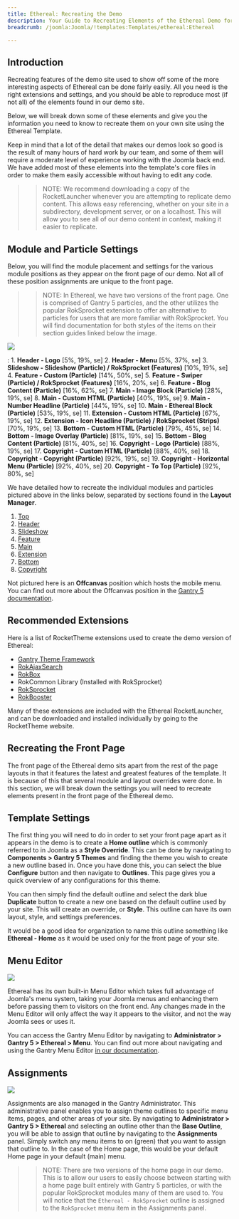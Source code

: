 ```yaml
---
title: Ethereal: Recreating the Demo
description: Your Guide to Recreating Elements of the Ethereal Demo for Joomla
breadcrumb: /joomla:Joomla/!templates:Templates/ethereal:Ethereal

---
```


Introduction
-----

Recreating features of the demo site used to show off some of the more interesting aspects of Ethereal can be done fairly easily. All you need is the right extensions and settings, and you should be able to reproduce most (if not all) of the elements found in our demo site.

Below, we will break down some of these elements and give you the information you need to know to recreate them on your own site using the Ethereal Template.

Keep in mind that a lot of the detail that makes our demos look so good is the result of many hours of hard work by our team, and some of them will require a moderate level of experience working with the Joomla back end. We have added most of these elements into the template's core files in order to make them easily accessible without having to edit any code.

>> NOTE: We recommend downloading a copy of the RocketLauncher whenever you are attempting to replicate demo content. This allows easy referencing, whether on your site in a subdirectory, development server, or on a localhost. This will allow you to see all of our demo content in context, making it easier to replicate.

Module and Particle Settings
-----

Below, you will find the module placement and settings for the various module positions as they appear on the front page of our demo. Not all of these position assignments are unique to the front page.

>> NOTE: In Ethereal, we have two versions of the front page. One is comprised of Gantry 5 particles, and the other utilizes the popular RokSprocket extension to offer an alternative to particles for users that are more familiar with RokSprocket. You will find documentation for both styles of the items on their section guides linked below the image.

![](assets/ethereal2.jpeg)

:   1. **Header - Logo** [5%, 19%, se]
    2. **Header - Menu** [5%, 37%, se]
    3. **Slideshow - Slideshow (Particle) / RokSprocket (Features)** [10%, 19%, se]
    4. **Feature - Custom (Particle)** [14%, 50%, se]
    5. **Feature - Swiper (Particle) / RokSprocket (Features)** [16%, 20%, se]
    6. **Feature - Blog Content (Particle)** [16%, 62%, se]
    7. **Main - Image Block (Particle)** [28%, 19%, se]
    8. **Main - Custom HTML (Particle)** [40%, 19%, se]
    9. **Main - Number Headline (Particle)** [44%, 19%, se]
    10. **Main - Ethereal Block (Particle)** [53%, 19%, se]
    11. **Extension - Custom HTML (Particle)** [67%, 19%, se]
    12. **Extension - Icon Headline (Particle) / RokSprocket (Strips)** [70%, 19%, se]
    13. **Bottom - Custom HTML (Particle)** [79%, 45%, se]
    14. **Bottom - Image Overlay (Particle)** [81%, 19%, se]
    15. **Bottom - Blog Content (Particle)** [81%, 40%, se]
    16. **Copyright - Logo (Particle)** [88%, 19%, se]
    17. **Copyright - Custom HTML (Particle)** [88%, 40%, se]
    18. **Copyright - Copyright (Particle)** [92%, 19%, se]
    19. **Copyright - Horizontal Menu (Particle)** [92%, 40%, se]
    20. **Copyright - To Top (Particle)** [92%, 80%, se]

We have detailed how to recreate the individual modules and particles pictured above in the links below, separated by sections found in the **Layout Manager**.

1. [Top](demo_top.md)
2. [Header](demo_header.md)
3. [Slideshow](demo_slideshow.md)
4. [Feature](demo_feature.md)
5. [Main](demo_main.md)
6. [Extension](demo_extension.md)
7. [Bottom](demo_bottom.md)
8. [Copyright](demo_copyright.md)

Not pictured here is an **Offcanvas** position which hosts the mobile menu. You can find out more about the Offcanvas position in the [Gantry 5 documentation](http://docs.gantry.org/gantry5/configure/layout-manager#offcanvas-section).

Recommended Extensions
-----

Here is a list of RocketTheme extensions used to create the demo version of Ethereal:

* [Gantry Theme Framework](http://gantry.org/)
* [RokAjaxSearch](http://www.rockettheme.com/joomla/extensions/rokajaxsearch)
* [RokBox](http://www.rockettheme.com/joomla/extensions/rokbox)
* RokCommon Library (Installed with RokSprocket)
* [RokSprocket](http://www.rockettheme.com/joomla/extensions/roksprocket)
* [RokBooster](http://www.rockettheme.com/joomla/extensions/rokbooster)

Many of these extensions are included with the Ethereal RocketLauncher, and can be downloaded and installed individually by going to the RocketTheme website.

Recreating the Front Page
-----

The front page of the Ethereal demo sits apart from the rest of the page layouts in that it features the latest and greatest features of the template. It is because of this that several module and layout overrides were done. In this section, we will break down the settings you will need to recreate elements present in the front page of the Ethereal demo.

Template Settings
-----

The first thing you will need to do in order to set your front page apart as it appears in the demo is to create a **Home outline** which is commonly referred to in Joomla as a **Style Override**. This can be done by navigating to **Components > Gantry 5 Themes** and finding the theme you wish to create a new outline based in. Once you have done this, you can select the blue **Configure** button and then navigate to **Outlines**. This page gives you a quick overview of any configurations for this theme.

You can then simply find the default outline and select the dark blue **Duplicate** button to create a new one based on the default outline used by your site. This will create an override, or **Style**. This outline can have its own layout, style, and settings preferences.

It would be a good idea for organization to name this outline something like **Ethereal - Home** as it would be used only for the front page of your site.

Menu Editor
-----

![](assets/menu_1.jpeg)

Ethereal has its own built-in Menu Editor which takes full advantage of Joomla's menu system, taking your Joomla menus and enhancing them before passing them to visitors on the front end. Any changes made in the Menu Editor will only affect the way it appears to the visitor, and not the way Joomla sees or uses it.

You can access the Gantry Menu Editor by navigating to **Administrator > Gantry 5 > Ethereal > Menu**. You can find out more about navigating and using the Gantry Menu Editor [in our documentation](http://docs.gantry.org/gantry5/configure/menu-editor).

Assignments
-----

![](assets/assignments_1.jpeg)

Assignments are also managed in the Gantry Administrator. This administrative panel enables you to assign theme outlines to specific menu items, pages, and other areas of your site. By navigating to **Administrator > Gantry 5 > Ethereal** and selecting an outline other than the **Base Outline**, you will be able to assign that outline by navigating to the **Assignments** panel. Simply switch any menu items to on (green) that you want to assign that outline to. In the case of the Home page, this would be your default Home page in your default (main) menu.

>> NOTE: There are two versions of the home page in our demo. This is to allow our users to easily choose between starting with a home page built entirely with Gantry 5 particles, or with the popular RokSprocket modules many of them are used to. You will notice that the `Ethereal - RokSprocket` outline is assigned to the `RokSprocket` menu item in the Assignments panel.

